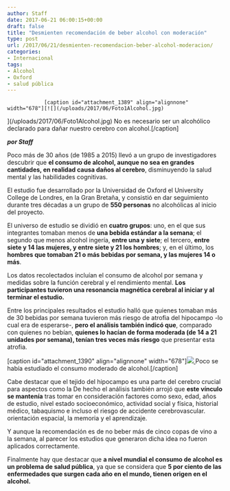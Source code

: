 ```yaml
---
author: Staff
date: 2017-06-21 06:00:15+00:00
draft: false
title: "Desmienten recomendación de beber alcohol con moderación"
type: post
url: /2017/06/21/desmienten-recomendacion-beber-alcohol-moderacion/
categories:
- Internacional
tags:
- Alcohol
- Oxford
- salud pública
---
```



				[caption id="attachment_1389" align="alignnone" width="678"][![](/uploads/2017/06/Foto1Alcohol.jpg)
](/uploads/2017/06/Foto1Alcohol.jpg) No es necesario ser un alcohólico declarado para dañar nuestro cerebro con alcohol.[/caption]

_**por Staff**_

Poco más de 30 años (de 1985 a 2015) llevó a un grupo de investigadores descubrir que **el consumo de alcohol, aunque no sea en grandes cantidades, en realidad causa daños al cerebro**, disminuyendo la salud mental y las habilidades cognitivas.

El estudio fue desarrollado por la Universidad de Oxford el University College de Londres, en la Gran Bretaña, y consistió en dar seguimiento durante tres décadas a un grupo de **550 personas** no alcohólicas al inicio del proyecto.

El universo de estudio se dividió en **cuatro grupos**: uno, en el que sus integrantes tomaban menos de **una bebida estándar a la semana**; el segundo que menos alcohol ingería, **entre una y siete**; el tercero, **entre siete y 14 las mujeres, y entre siete y 21 los hombres**; y, en el último, los **hombres que tomaban 21 o más bebidas por semana, y las mujeres 14 o más**.

Los datos recolectados incluían el consumo de alcohol por semana y medidas sobre la función cerebral y el rendimiento mental. **Los participantes tuvieron una resonancia magnética cerebral al iniciar y al terminar el estudio.**

Entre los principales resultados el estudio halló que quienes tomaban más de 30 bebidas por semana tuvieron más riesgo de atrofia del hipocampo -lo cual era de esperarse-, **pero el análisis también indicó que**, comparado con quienes no bebían, **quienes lo hacían de forma moderada (de 14 a 21 unidades por semana), tenían tres veces más riesgo** que presentar esta atrofia.

[caption id="attachment_1390" align="alignnone" width="678"][![](/uploads/2017/06/Foto2Alcohol.jpg)
](/uploads/2017/06/Foto2Alcohol.jpg) Poco se había estudiado el consumo moderado de alcohol.[/caption]

Cabe destacar que el tejido del hipocampo es una parte del cerebro crucial para aspectos como la De hecho el análisis también arrojó que **este vínculo se mantenía** tras tomar en consideración factores como sexo, edad, años de estudio, nivel estado socioeconómico, actividad social y física, historial médico, tabaquismo e incluso el riesgo de accidente cerebrovascular. orientación espacial, la memoria y el aprendizaje.

Y aunque la recomendación es de no beber más de cinco copas de vino a la semana, al parecer los estudios que generaron dicha idea no fueron aplicados correctamente.

Finalmente hay que destacar que **a nivel mundial el consumo de alcohol es un problema de salud pública**, ya que se considera que **5 por ciento de las enfermedades que surgen cada año en el mundo, tienen origen en el alcohol.**		
